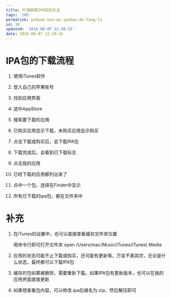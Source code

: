 ```yaml
---
title: PC端获取IPA包的方法
tags: 'iOS'
permalink: pcduan-huo-qu-ipabao-de-fang-fa
id: 30
updated: '2016-08-07 12:30:15'
date: 2016-08-07 12:29:16
---
```




# IPA包的下载流程

1. 使用iTunes软件
   
2. 登入自己的苹果账号
   
3. 找到应用界面
   
4. 选中AppStore
   
5. 搜索要下载的应用
   
6. 已购买应用显示下载，未购买应用显示购买
   
7. 点击下载或购买后，会下载IPA包
   
8. 下载完成后，会看到已下载标志
   
9. 点击我的应用
   
10. 已经下载的应用都列出来了
    
11. 点中一个包，选择在Finder中显示
    
12. 所有已下载的ipa包，都在文件夹中
    

# 补充

1. 在iTunes的设置中，也可以直接查看缓存文件夹位置
   
   
   用命令行即可打开文件夹
       open /Users/mac/Music/iTunes/iTunes\ Media
2. 应用的状态可能不止下载或购买，还可能有更新等，万变不离其宗，无论是什么状态，最终都可以下载IPA包
   
3. 缓存的包如果被删除，需要重新下载。如果IPA包有更新版本，也可以在我的应用界面直接更新
   
4. 如果想查看包内容，可以修改.ipa后缀名为.zip，然后解压即可


